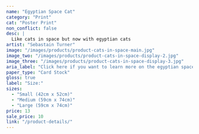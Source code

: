 ```yaml
---
name: "Egyptian Space Cat"
category: "Print"
cat: "Poster Print"
non_conflict: false
desc: |
  Like cats in space but now with egyptian cats
artist: "Sebastain Turner"
image: "/images/products/product-cats-in-space-main.jpg"
image_two: "/images/products/product-cats-in-space-display-2.jpg"
image_three: "/images/products/product-cats-in-space-display-3.jpg"
aria_label: "Click here if you want to learn more on the egyptian space cat poster."
paper_type: "Card Stock"
gloss: true
label: "Size:"
sizes:
  - "Small (42cm x 52cm)"
  - "Medium (59cm x 74cm)"
  - "Large (59cm x 74cm)"
price: 13
sale_price: 10
link: "/product-details/"
---
```

